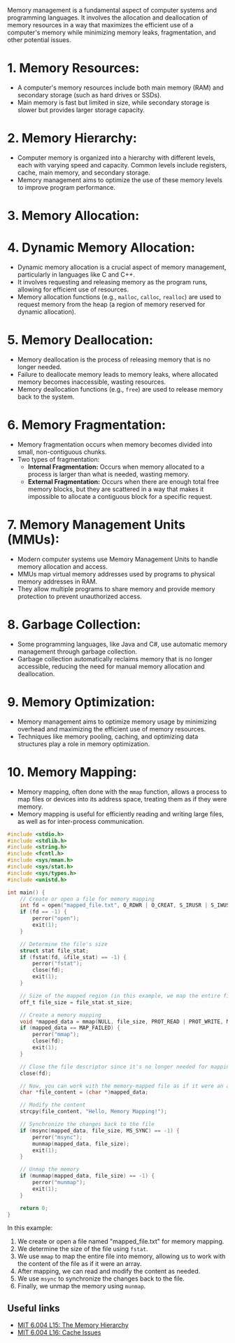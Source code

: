 Memory management is a fundamental aspect of computer systems and programming languages. It involves the allocation and deallocation of memory resources in a way that maximizes the efficient use of a computer's memory while minimizing memory leaks, fragmentation, and other potential issues. 

# 1. Memory Resources:
- A computer's memory resources include both main memory (RAM) and secondary storage (such as hard drives or SSDs).
- Main memory is fast but limited in size, while secondary storage is slower but provides larger storage capacity.

# 2. Memory Hierarchy:
- Computer memory is organized into a hierarchy with different levels, each with varying speed and capacity. Common levels include registers, cache, main memory, and secondary storage.
- Memory management aims to optimize the use of these memory levels to improve program performance.

# 3. Memory Allocation:

# 4. Dynamic Memory Allocation:

- Dynamic memory allocation is a crucial aspect of memory management, particularly in languages like C and C++.
- It involves requesting and releasing memory as the program runs, allowing for efficient use of resources.
- Memory allocation functions (e.g., `malloc`, `calloc`, `realloc`) are used to request memory from the heap (a region of memory reserved for dynamic allocation).
# 5. Memory Deallocation:

- Memory deallocation is the process of releasing memory that is no longer needed.
- Failure to deallocate memory leads to memory leaks, where allocated memory becomes inaccessible, wasting resources.
- Memory deallocation functions (e.g., `free`) are used to release memory back to the system.
# 6. Memory Fragmentation:

- Memory fragmentation occurs when memory becomes divided into small, non-contiguous chunks.
- Two types of fragmentation:
    - **Internal Fragmentation:** Occurs when memory allocated to a process is larger than what is needed, wasting memory.
    - **External Fragmentation:** Occurs when there are enough total free memory blocks, but they are scattered in a way that makes it impossible to allocate a contiguous block for a specific request.

# 7. Memory Management Units (MMUs):

- Modern computer systems use Memory Management Units to handle memory allocation and access.
- MMUs map virtual memory addresses used by programs to physical memory addresses in RAM.
- They allow multiple programs to share memory and provide memory protection to prevent unauthorized access.

# 8. Garbage Collection:

- Some programming languages, like Java and C#, use automatic memory management through garbage collection.
- Garbage collection automatically reclaims memory that is no longer accessible, reducing the need for manual memory allocation and deallocation.

# 9. Memory Optimization:

- Memory management aims to optimize memory usage by minimizing overhead and maximizing the efficient use of memory resources.
- Techniques like memory pooling, caching, and optimizing data structures play a role in memory optimization.



# 10. Memory Mapping:

- Memory mapping, often done with the `mmap` function, allows a process to map files or devices into its address space, treating them as if they were memory.
- Memory mapping is useful for efficiently reading and writing large files, as well as for inter-process communication.
```c
#include <stdio.h>
#include <stdlib.h>
#include <string.h>
#include <fcntl.h>
#include <sys/mman.h>
#include <sys/stat.h>
#include <sys/types.h>
#include <unistd.h>

int main() {
    // Create or open a file for memory mapping
    int fd = open("mapped_file.txt", O_RDWR | O_CREAT, S_IRUSR | S_IWUSR);
    if (fd == -1) {
        perror("open");
        exit(1);
    }

    // Determine the file's size
    struct stat file_stat;
    if (fstat(fd, &file_stat) == -1) {
        perror("fstat");
        close(fd);
        exit(1);
    }

    // Size of the mapped region (in this example, we map the entire file)
    off_t file_size = file_stat.st_size;

    // Create a memory mapping
    void *mapped_data = mmap(NULL, file_size, PROT_READ | PROT_WRITE, MAP_SHARED, fd, 0);
    if (mapped_data == MAP_FAILED) {
        perror("mmap");
        close(fd);
        exit(1);
    }

    // Close the file descriptor since it's no longer needed for mapping
    close(fd);

    // Now, you can work with the memory-mapped file as if it were an array
    char *file_content = (char *)mapped_data;

    // Modify the content
    strcpy(file_content, "Hello, Memory Mapping!");

    // Synchronize the changes back to the file
    if (msync(mapped_data, file_size, MS_SYNC) == -1) {
        perror("msync");
        munmap(mapped_data, file_size);
        exit(1);
    }

    // Unmap the memory
    if (munmap(mapped_data, file_size) == -1) {
        perror("munmap");
        exit(1);
    }

    return 0;
}
```

In this example:

1. We create or open a file named "mapped_file.txt" for memory mapping.
2. We determine the size of the file using `fstat`.
3. We use `mmap` to map the entire file into memory, allowing us to work with the content of the file as if it were an array.
4. After mapping, we can read and modify the content as needed.
5. We use `msync` to synchronize the changes back to the file.
6. Finally, we unmap the memory using `munmap`.



## Useful links 
- [MIT 6.004 L15: The Memory Hierarchy](https://www.youtube.com/watch?v=vjYF_fAZI5E&list=PLrRW1w6CGAcXbMtDFj205vALOGmiRc82-&index=24)
- [MIT 6.004 L16: Cache Issues](https://www.youtube.com/watch?v=ajgC3-pyGlk&index=25&list=PLrRW1w6CGAcXbMtDFj205vALOGmiRc82-)
